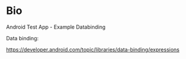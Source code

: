 # Bio
Android Test App - Example Databinding

Data binding:

https://developer.android.com/topic/libraries/data-binding/expressions
